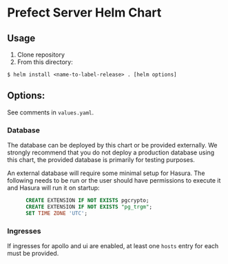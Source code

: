 # Prefect Server Helm Chart

## Usage

1. Clone repository
2. From this directory:

```
$ helm install <name-to-label-release> . [helm options]
```

## Options:

See comments in `values.yaml`.

### Database

The database can be deployed by this chart or be provided externally. 
We strongly recommend that you do not deploy a production database using this chart, the provided database is primarily for testing purposes.

An external database will require some minimal setup for Hasura.
The following needs to be run or the user should have permissions to execute it and Hasura will run it on startup:
```sql
      CREATE EXTENSION IF NOT EXISTS pgcrypto;
      CREATE EXTENSION IF NOT EXISTS "pg_trgm";
      SET TIME ZONE 'UTC';
```

### Ingresses

If ingresses for apollo and ui are enabled, at least one `hosts` entry
for each must be provided.

